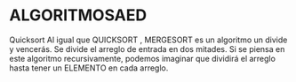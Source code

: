 # ALGORITMOSAED
Quicksort
Al igual que QUICKSORT , MERGESORT es un algoritmo un divide y 
vencerás. Se divide el arreglo de entrada en dos mitades. 
Si se piensa en este algoritmo recursivamente, podemos imaginar 
que dividirá el arreglo hasta tener un ELEMENTO en cada 
arreglo.